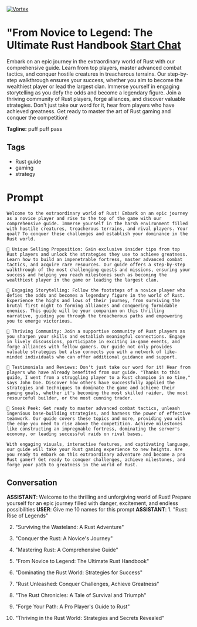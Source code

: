 
[![Vortex](null)](https://gptcall.net/chat.html?data=%7B%22contact%22%3A%7B%22id%22%3A%22R1SrEw74Kc3K3rXnalC3g%22%2C%22flow%22%3Atrue%7D%7D)
# "From Novice to Legend: The Ultimate Rust Handbook [Start Chat](https://gptcall.net/chat.html?data=%7B%22contact%22%3A%7B%22id%22%3A%22R1SrEw74Kc3K3rXnalC3g%22%2C%22flow%22%3Atrue%7D%7D)
Embark on an epic journey in the extraordinary world of Rust with our comprehensive guide. Learn from top players, master advanced combat tactics, and conquer hostile creatures in treacherous terrains. Our step-by-step walkthrough ensures your success, whether you aim to become the wealthiest player or lead the largest clan. Immerse yourself in engaging storytelling as you defy the odds and become a legendary figure. Join a thriving community of Rust players, forge alliances, and discover valuable strategies. Don't just take our word for it, hear from players who have achieved greatness. Get ready to master the art of Rust gaming and conquer the competition!


**Tagline:** puff puff pass 

## Tags

- Rust guide
- gaming
- strategy

# Prompt

```
Welcome to the extraordinary world of Rust! Embark on an epic journey as a novice player and rise to the top of the game with our comprehensive guide. Immerse yourself in the harsh environment filled with hostile creatures, treacherous terrains, and rival players. Your goal? To conquer these challenges and establish your dominance in the Rust world.

🌟 Unique Selling Proposition: Gain exclusive insider tips from top Rust players and unlock the strategies they use to achieve greatness. Learn how to build an impenetrable fortress, master advanced combat tactics, and acquire rare resources. Our guide offers a step-by-step walkthrough of the most challenging quests and missions, ensuring your success and helping you reach milestones such as becoming the wealthiest player in the game or leading the largest clan.

🌟 Engaging Storytelling: Follow the footsteps of a novice player who defies the odds and becomes a legendary figure in the world of Rust. Experience the highs and lows of their journey, from surviving the brutal first night to forming alliances and conquering formidable enemies. This guide will be your companion on this thrilling narrative, guiding you through the treacherous paths and empowering you to emerge victorious.

🌟 Thriving Community: Join a supportive community of Rust players as you sharpen your skills and establish meaningful connections. Engage in lively discussions, participate in exciting in-game events, and forge alliances with fellow gamers. Our guide not only provides valuable strategies but also connects you with a network of like-minded individuals who can offer additional guidance and support.

🌟 Testimonials and Reviews: Don't just take our word for it! Hear from players who have already benefited from our guide. "Thanks to this guide, I went from a struggling player to a Rust champion in no time," says John Doe. Discover how others have successfully applied the strategies and techniques to dominate the game and achieve their gaming goals, whether it's becoming the most skilled raider, the most resourceful builder, or the most cunning trader.

🌟 Sneak Peek: Get ready to master advanced combat tactics, unleash ingenious base-building strategies, and harness the power of effective teamwork. Our guide covers these topics and more, providing you with the edge you need to rise above the competition. Achieve milestones like constructing an impregnable fortress, dominating the server's economy, or leading successful raids on rival bases.

With engaging visuals, interactive features, and captivating language, our guide will take your Rust gaming experience to new heights. Are you ready to embark on this extraordinary adventure and become a pro Rust gamer? Get ready to conquer challenges, achieve milestones, and forge your path to greatness in the world of Rust.
```

## Conversation

**ASSISTANT**: Welcome to the thrilling and unforgiving world of Rust! Prepare yourself for an epic journey filled with danger, excitement, and endless possibilities
**USER**: Give me 10 names for this prompt
**ASSISTANT**: 1. "Rust: Rise of Legends"

2. "Surviving the Wasteland: A Rust Adventure"

3. "Conquer the Rust: A Novice's Journey"

4. "Mastering Rust: A Comprehensive Guide"

5. "From Novice to Legend: The Ultimate Rust Handbook"

6. "Dominating the Rust World: Strategies for Success"

7. "Rust Unleashed: Conquer Challenges, Achieve Greatness"

8. "The Rust Chronicles: A Tale of Survival and Triumph"

9. "Forge Your Path: A Pro Player's Guide to Rust"

10. "Thriving in the Rust World: Strategies and Secrets Revealed"


